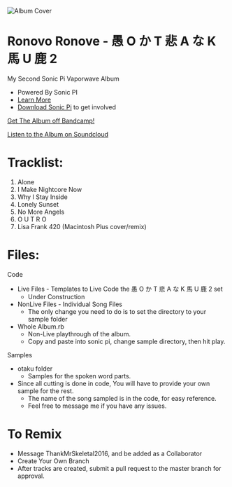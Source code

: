 ![Album Cover](https://f4.bcbits.com/img/a0926242023_16.jpg)

# Ronovo Ronove - 愚 O か T 悲 A な K 馬 U 鹿 2
My Second Sonic Pi Vaporwave Album
- Powered By Sonic PI
- [Learn More](https://www.youtube.com/watch?v=ENfyOndcvP0)
- [Download Sonic Pi](http://sonic-pi.net/#windows) to get involved

[Get The Album off Bandcamp!](https://ronovo.bandcamp.com/album/o-t-a-k-u-vol-2)

[Listen to the Album on Soundcloud](https://soundcloud.com/ronovoronove/sets/o-t-a-k-u-2)

# Tracklist:
1. Alone
2. I Make Nightcore Now
3. Why I Stay Inside
4. Lonely Sunset
5. No More Angels
6. O U T R O
7. Lisa Frank 420 (Macintosh Plus cover/remix)

# Files:
Code
  - Live Files - Templates to Live Code the 愚 O か T 悲 A な K 馬 U 鹿 2 set
    - Under Construction
  - NonLive Files - Individual Song Files
    - The only change you need to do is to set the directory to your sample folder
  - Whole Album.rb
    - Non-Live playthrough of the album.
    - Copy and paste into sonic pi, change sample directory, then hit play.

Samples
  - otaku folder
    - Samples for the spoken word parts.
  - Since all cutting is done in code, You will have to provide your own sample for the rest.
    - The name of the song sampled is in the code, for easy reference.
    - Feel free to message me if you have any issues.

# To Remix
- Message ThankMrSkeletal2016, and be added as a Collaborator
- Create Your Own Branch
- After tracks are created, submit a pull request to the master branch for approval.




	
